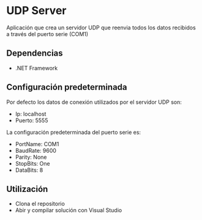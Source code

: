 # UDP Server 

Aplicación que crea un servidor UDP que reenvia todos los datos recibidos a través del puerto serie (COM1)

## Dependencias

- .NET Framework

## Configuración predeterminada

Por defecto los datos de conexión utilizados por el servidor UDP son:

- Ip: localhost
- Puerto: 5555

La configuración predeterminada del puerto serie es:

- PortName: COM1
- BaudRate: 9600
- Parity: None
- StopBits: One
- DataBits: 8

## Utilización

- Clona el repositorio
- Abir y compilar solución con Visual Studio